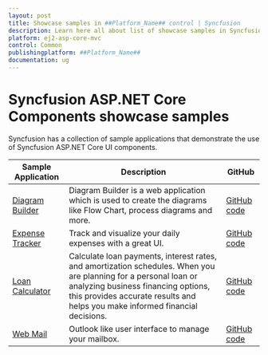 ```yaml
---
layout: post
title: Showcase samples in ##Platform_Name## control | Syncfusion
description: Learn here all about list of showcase samples in Syncfusion ##Platform_Name## Common control of Syncfusion Essential JS 2 and more.
platform: ej2-asp-core-mvc
control: Common
publishingplatform: ##Platform_Name##
documentation: ug
---
```


# Syncfusion ASP.NET Core Components showcase samples

Syncfusion has a collection of sample applications that demonstrate the use of Syncfusion ASP.NET Core UI components.

| Sample Application | Description | GitHub |
| ------------- | ------------- | ------------- |
| [Diagram Builder](https://ej2.syncfusion.com/showcase/aspnetcore/diagrambuilder/) |  Diagram Builder is a web application which is used to create the diagrams like Flow Chart, process diagrams and more. | [GitHub code](https://github.com/syncfusion/ej2-showcase-aspnetcore-diagram-builder) |
| [Expense Tracker](https://ej2.syncfusion.com/showcase/aspnetcore/expense-tracker/) | Track and visualize your daily expenses with a great UI. | [GitHub code](https://github.com/syncfusion/ej2-showcase-aspnetcore-expensetracker) |
| [Loan Calculator](https://ej2.syncfusion.com/showcase/aspnetcore/loan-calculator/) | Calculate loan payments, interest rates, and amortization schedules. When you are planning for a personal loan or analyzing business financing options, this provides accurate results and helps you make informed financial decisions. | [GitHub code](https://github.com/syncfusion/ej2-showcase-aspnetcore-loan-calculator) |
| [Web Mail](https://ej2.syncfusion.com/showcase/aspnetcore/webmail/) | Outlook like user interface to manage your mailbox. | [GitHub code](https://github.com/syncfusion/ej2-showcase-aspnetcore-outlook) |